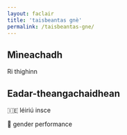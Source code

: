 ```yaml
---
layout: faclair
title: 'taisbeantas gnè'
permalink: /taisbeantas-gne/
---
```


## Mìneachadh

Ri thighinn

## Eadar-theangachaidhean

&#x1f1ee;&#x1f1ea; léiriú insce

&#x1f3f4;&#xe0067;&#xe0062;&#xe0065;&#xe006e;&#xe0067;&#xe007f; gender performance